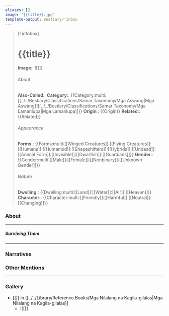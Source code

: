 ```yaml
---
aliases: []
image: "{{title}}.jpg"
template-output: Bestiary/'Inbox
---
```


> [! infobox]
> # {{title}}
> **Image**:: ![[]]
> ###### About
> **Also-Called**:: 
> **Category**:: {{Category:multi:[[../../Bestiary/Classifications/Samar Taxonomy/Mga Aswang|Mga Aswang]][[../../Bestiary/Classifications/Samar Taxonomy/Mga Lamanlupa|Mga Lamanlupa]]}}
> **Origin**:: {{Origin}}
> **Related**:: {{Related}}
> ###### Appearance
> **Forms**::  {{Forms:multi:[[Winged Creatures]]:[[Flying Creatures]]:[[Humans]]:[[Humanoid]]:[[Shapeshifters]]:[[Hybrids]]:[[Undead]]:[[Animal Form]]:[[Invisible]]:[[Dwarfish]]:[[Guardians]]}}
> **Gender**:: {{Gender:multi:[[Male]]:[[Female]]:[[Nonbinary]]:[[Unknown Gender]]}}
> ###### Nature
> **Dwelling**:: {{Dwelling:multi:[[Land]]:[[Water]]:[[Air]]:[[Heaven]]}}
> **Character**:: {{Character:multi:[[Friendly]]:[[Harmful]]:[[Neutral]]:[[Changing]]}}

### About 


---
##### Surviving Them



---
### Narratives


### Other Mentions


---
### Gallery
- [[]] in [[../../Library/Reference Books/Mga Nilalang na Kagila-gilalas|Mga Nilalang na Kagila-gilalas]]
	- ![[]]


[^1]: [[../../Library/Reference Books/Mga Nilalang na Kagila-gilalas|Mga Nilalang na Kagila-gilalas]]